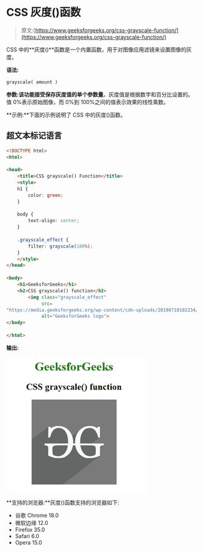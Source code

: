 # CSS 灰度()函数

> 原文:[https://www.geeksforgeeks.org/css-grayscale-function/](https://www.geeksforgeeks.org/css-grayscale-function/)

CSS 中的**灰度()**函数是一个内置函数，用于对图像应用滤镜来设置图像的灰度。

**语法:**

```html
grayscale( amount )
```

**参数:**该功能接受保存灰度值的单个参数**量**。灰度值是根据数字和百分比设置的。值 0%表示原始图像，而 0%到 100%之间的值表示效果的线性乘数。

**示例:**下面的示例说明了 CSS 中的灰度()函数。

## 超文本标记语言

```html
<!DOCTYPE html>
<html>

<head>
    <title>CSS grayscale() Function</title>
    <style>
    h1 {
        color: green;
    }

    body {
        text-align: center;
    }

    .grayscale_effect {
        filter: grayscale(100%);
    }
    </style>
</head>

<body>
    <h1>GeeksforGeeks</h1>
    <h2>CSS grayscale() function</h2>
        <img class="grayscale_effect"
             src=
"https://media.geeksforgeeks.org/wp-content/cdn-uploads/20190710102234/download3.png"
             alt="GeeksforGeeks logo">
</body>

</html>
```

**输出:**

![](img/a8b14adb0ee095212a1f7fa1297571f3.png)

**支持的浏览器:**灰度()函数支持的浏览器如下:

*   谷歌 Chrome 18.0
*   微软边缘 12.0
*   Firefox 35.0
*   Safari 6.0
*   Opera 15.0